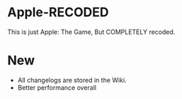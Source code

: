 # Apple-RECODED
This is just Apple: The Game, But COMPLETELY recoded. 

# New
- All changelogs are stored in the Wiki.
- Better performance overall

